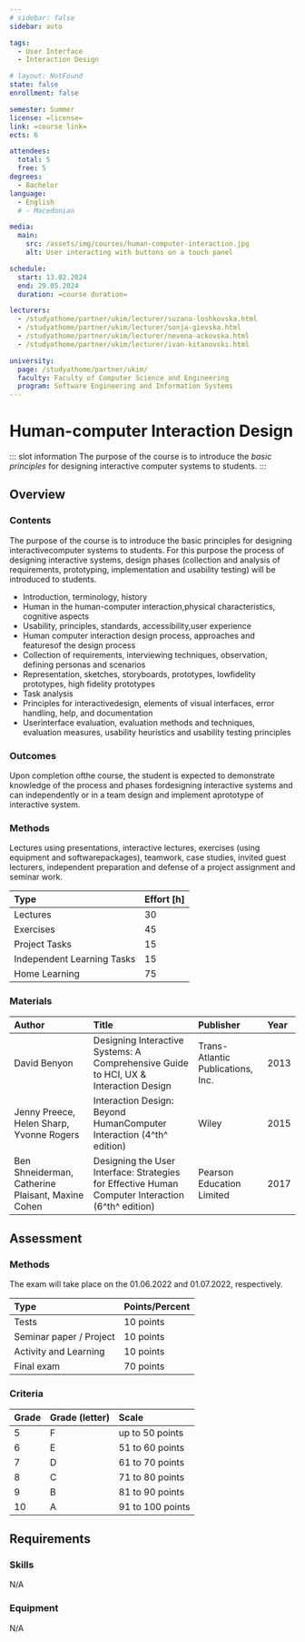 ```yaml
---
# sidebar: false
sidebar: auto

tags:
  - User Interface
  - Interaction Design

# layout: NotFound
state: false
enrollment: false

semester: Summer
license: =license=
link: =course link=
ects: 6

attendees:
  total: 5
  free: 5
degrees:
  - Bachelor
language:
  - English
  # - Macedonian

media:
  main:
    src: /assets/img/courses/human-computer-interaction.jpg
    alt: User interacting with buttons on a touch panel

schedule:
  start: 13.02.2024
  end: 29.05.2024
  duration: =course duration=

lecturers:
  - /studyathome/partner/ukim/lecturer/suzana-loshkovska.html
  - /studyathome/partner/ukim/lecturer/sonja-gievska.html
  - /studyathome/partner/ukim/lecturer/nevena-ackovska.html
  - /studyathome/partner/ukim/lecturer/ivan-kitanovski.html

university:
  page: /studyathome/partner/ukim/
  faculty: Faculty of Computer Science and Engineering
  program: Software Engineering and Information Systems
---
```


# Human-computer Interaction Design

::: slot information
The purpose of the course is to introduce the _basic principles_ for designing interactive computer systems to students.
:::

## Overview

### Contents

The purpose of the course is to introduce the basic principles for designing interactivecomputer systems to students. For this purpose the process of designing interactive systems, design phases (collection and analysis of requirements, prototyping, implementation and usability testing) will be introduced to students.

- Introduction, terminology, history
- Human in the human-computer interaction,physical characteristics, cognitive aspects
- Usability, principles, standards, accessibility,user experience
- Human computer interaction design process, approaches and featuresof the design process
- Collection of requirements, interviewing techniques, observation, defining personas and scenarios
- Representation, sketches, storyboards, prototypes, lowfidelity prototypes, high fidelity prototypes
- Task analysis
- Principles for interactivedesign, elements of visual interfaces, error handling, help, and documentation
- Userinterface evaluation, evaluation methods and techniques, evaluation measures, usability heuristics and usability testing principles

### Outcomes

Upon completion ofthe course, the student is expected to demonstrate knowledge of the process and phases fordesigning interactive systems and can independently or in a team design and implement aprototype of interactive system.

### Methods

Lectures using presentations, interactive lectures, exercises (using equipment and softwarepackages), teamwork, case studies, invited guest lecturers, independent preparation and defense of a project assignment and seminar work.

| Type                       | Effort \[h\] |
| :------------------------- | :----------- |
| Lectures                   | 30           |
| Exercises                  | 45           |
| Project Tasks              | 15           |
| Independent Learning Tasks | 15           |
| Home Learning              | 75           |

### Materials

| Author                                            | Title                                                                                             | Publisher                         | Year |
| :------------------------------------------------ | :------------------------------------------------------------------------------------------------ | :-------------------------------- | :--- |
| David Benyon                                      | Designing Interactive Systems: A Comprehensive Guide to HCI, UX & Interaction Design              | Trans-Atlantic Publications, Inc. | 2013 |
| Jenny Preece, Helen Sharp, Yvonne Rogers          | Interaction Design: Beyond HumanComputer Interaction (4^th^ edition)                              | Wiley                             | 2015 |
| Ben Shneiderman, Catherine Plaisant, Maxine Cohen | Designing the User Interface: Strategies for Effective Human Computer Interaction (6^th^ edition) | Pearson Education Limited         | 2017 |

## Assessment

<!-- ::: post-it
tests;project; final exam
::: -->

### Methods

The exam will take place on the 01.06.2022 and 01.07.2022, respectively.

| Type                    | Points/Percent |
| :---------------------- | :------------- |
| Tests                   | 10 points      |
| Seminar paper / Project | 10 points      |
| Activity and Learning   | 10 points      |
| Final exam              | 70 points      |

### Criteria

| Grade | Grade (letter) | Scale            |
| :---- | :------------- | :--------------- |
| 5     | F              | up to 50 points  |
| 6     | E              | 51 to 60 points  |
| 7     | D              | 61 to 70 points  |
| 8     | C              | 71 to 80 points  |
| 9     | B              | 81 to 90 points  |
| 10    | A              | 91 to 100 points |

## Requirements

### Skills

N/A

### Equipment

N/A
